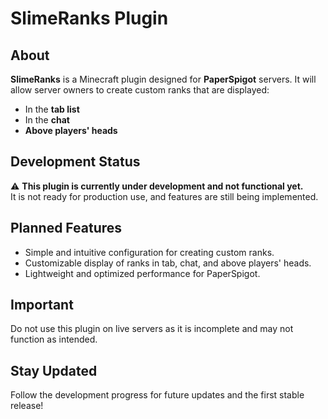 # SlimeRanks Plugin  

## About  
**SlimeRanks** is a Minecraft plugin designed for **PaperSpigot** servers. It will allow server owners to create custom ranks that are displayed:  
- In the **tab list**  
- In the **chat**  
- **Above players' heads**  

## Development Status  
⚠️ **This plugin is currently under development and not functional yet.**  
It is not ready for production use, and features are still being implemented.  

## Planned Features  
- Simple and intuitive configuration for creating custom ranks.  
- Customizable display of ranks in tab, chat, and above players' heads.  
- Lightweight and optimized performance for PaperSpigot.  

## Important  
Do not use this plugin on live servers as it is incomplete and may not function as intended.  

## Stay Updated  
Follow the development progress for future updates and the first stable release!  
